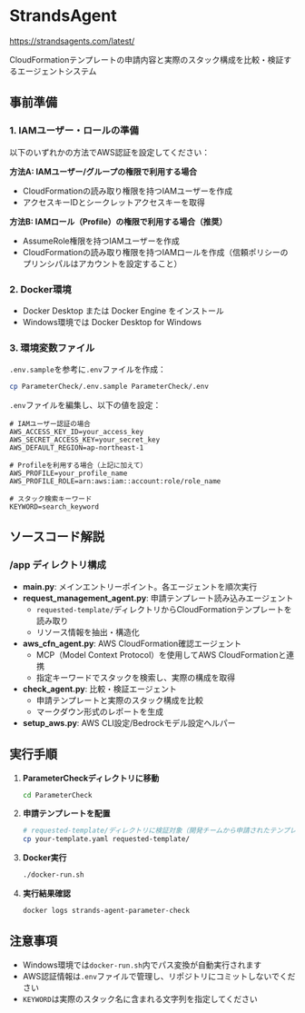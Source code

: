 # StrandsAgent
https://strandsagents.com/latest/

CloudFormationテンプレートの申請内容と実際のスタック構成を比較・検証するエージェントシステム

## 事前準備

### 1. IAMユーザー・ロールの準備

以下のいずれかの方法でAWS認証を設定してください：

**方法A: IAMユーザー/グループの権限で利用する場合**
- CloudFormationの読み取り権限を持つIAMユーザーを作成
- アクセスキーIDとシークレットアクセスキーを取得

**方法B: IAMロール（Profile）の権限で利用する場合（推奨）**
- AssumeRole権限を持つIAMユーザーを作成
- CloudFormationの読み取り権限を持つIAMロールを作成（信頼ポリシーのプリンシパルはアカウントを設定すること）

### 2. Docker環境

- Docker Desktop または Docker Engine をインストール
- Windows環境では Docker Desktop for Windows

### 3. 環境変数ファイル

`.env.sample`を参考に`.env`ファイルを作成：

```bash
cp ParameterCheck/.env.sample ParameterCheck/.env
```

`.env`ファイルを編集し、以下の値を設定：

```env
# IAMユーザー認証の場合
AWS_ACCESS_KEY_ID=your_access_key
AWS_SECRET_ACCESS_KEY=your_secret_key
AWS_DEFAULT_REGION=ap-northeast-1

# Profileを利用する場合（上記に加えて）
AWS_PROFILE=your_profile_name
AWS_PROFILE_ROLE=arn:aws:iam::account:role/role_name

# スタック検索キーワード
KEYWORD=search_keyword
```

## ソースコード解説

### /app ディレクトリ構成

- **main.py**: メインエントリーポイント。各エージェントを順次実行
- **request_management_agent.py**: 申請テンプレート読み込みエージェント
  - `requested-template/`ディレクトリからCloudFormationテンプレートを読み取り
  - リソース情報を抽出・構造化
- **aws_cfn_agent.py**: AWS CloudFormation確認エージェント  
  - MCP（Model Context Protocol）を使用してAWS CloudFormationと連携
  - 指定キーワードでスタックを検索し、実際の構成を取得
- **check_agent.py**: 比較・検証エージェント
  - 申請テンプレートと実際のスタック構成を比較
  - マークダウン形式のレポートを生成
- **setup_aws.py**: AWS CLI設定/Bedrockモデル設定ヘルパー

## 実行手順

1. **ParameterCheckディレクトリに移動**
   ```bash
   cd ParameterCheck
   ```

2. **申請テンプレートを配置**
   ```bash
   # requested-template/ディレクトリに検証対象（開発チームから申請されたテンプレート）のCloudFormationテンプレートを配置
   cp your-template.yaml requested-template/
   ```

3. **Docker実行**
   ```bash
   ./docker-run.sh
   ```

4. **実行結果確認**
   ```bash
   docker logs strands-agent-parameter-check
   ```

## 注意事項

- Windows環境では`docker-run.sh`内でパス変換が自動実行されます
- AWS認証情報は`.env`ファイルで管理し、リポジトリにコミットしないでください
- `KEYWORD`は実際のスタック名に含まれる文字列を指定してください